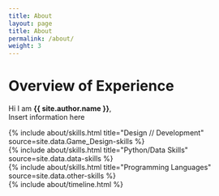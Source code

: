 ```yaml
---
title: About
layout: page
title: About
permalink: /about/
weight: 3
---
```


# **Overview of Experience**

Hi I am **{{ site.author.name }}**,<br>
Insert information here

<div class="row">
{% include about/skills.html title="Design // Development" source=site.data.Game_Design-skills %}
</div>

<div class="row">
{% include about/skills.html title="Python/Data Skills" source=site.data.data-skills %}
</div>

<div class="row">
{% include about/skills.html title="Programming Languages" source=site.data.other-skills %}
</div>

<div class="row">
{% include about/timeline.html %}
</div>